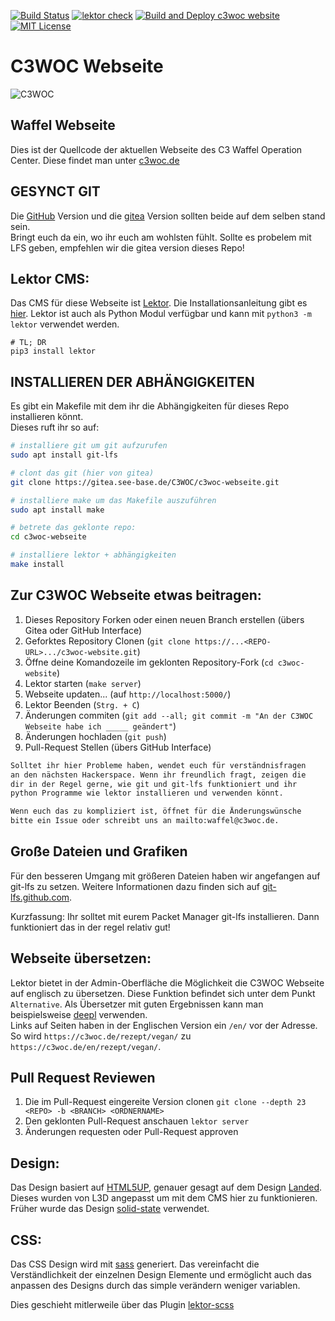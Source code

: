 [![<TRAVIS> Build Status ](https://travis-ci.org/c3woc/c3woc-website.svg?branch=master)](https://travis-ci.org/c3woc/c3woc-website)
[![<ACTIONS> lektor check ](https://github.com/c3woc/c3woc-website/workflows/lektor%20check/badge.svg)](https://github.com/c3woc/c3woc-website/actions?query=workflow%3A%22lektor+check%22)
[![<ACTIONS> Build and Deploy c3woc website ](https://github.com/c3woc/c3woc-website/workflows/Build%20and%20Deploy%20c3woc%20website/badge.svg?branch=master)](https://github.com/c3woc/c3woc-website/actions?query=workflow%3A%22Build+and+Deploy+c3woc+website%22)
[![MIT License](https://github.com/c3woc/c3woc-website/blob/master/.github/license.svg)](https://github.com/c3woc/c3woc-website/blob/master/LICENCE)

 C3WOC Webseite
================

![C3WOC](https://c3woc.de/images/banner.jpg "C3WOC")

 Waffel Webseite
-----------------
Dies ist der Quellcode der aktuellen Webseite des C3 Waffel Operation Center.
Diese findet man unter [c3woc.de](https://c3woc.de/)

 GESYNCT GIT
-------------------
Die [GitHub](https://github.com/c3woc/c3woc-website.git) Version und die [gitea](https://gitea.see-base.de/C3WOC/c3woc-webseite.git) Version sollten beide auf dem selben stand sein.<br/>
Bringt euch da ein, wo ihr euch am wohlsten fühlt.
Sollte es probelem mit LFS geben, empfehlen wir die gitea version dieses Repo!

 Lektor CMS:
------------
Das CMS für diese Webseite ist [Lektor](https://www.getlektor.com/).
Die Installationsanleitung gibt es [hier](https://www.getlektor.com/downloads/).
Lektor ist auch als Python Modul verfügbar und kann mit ``python3 -m lektor`` verwendet werden.
```
# TL; DR
pip3 install lektor
```

 INSTALLIEREN DER ABHÄNGIGKEITEN
-----------------------------
Es gibt ein Makefile mit dem ihr die Abhängigkeiten für dieses Repo installieren könnt.<br/>
Dieses ruft ihr so auf:
```bash
# installiere git um git aufzurufen
sudo apt install git-lfs

# clont das git (hier von gitea)
git clone https://gitea.see-base.de/C3WOC/c3woc-webseite.git

# installiere make um das Makefile auszuführen
sudo apt install make

# betrete das geklonte repo:
cd c3woc-webseite

# installiere lektor + abhängigkeiten
make install
```

 Zur C3WOC Webseite etwas beitragen:
------------------------
 1. Dieses Repository Forken oder einen neuen Branch erstellen (übers Gitea oder GitHub Interface)
 2. Geforktes Repository Clonen (``git clone https://...<REPO-URL>.../c3woc-website.git``)
 3. Öffne deine Komandozeile im geklonten Repository-Fork (``cd c3woc-website``)
 4. Lektor starten (``make server``)
 5. Webseite updaten... (auf ``http://localhost:5000/``)
 6. Lektor Beenden (``Strg. + C``)
 7. Änderungen commiten (``git add --all; git commit -m "An der C3WOC Webseite habe ich _____ geändert"``)
 8. Änderungen hochladen (``git push``)
 9. Pull-Request Stellen (übers GitHub Interface)

```txt
Solltet ihr hier Probleme haben, wendet euch für verständnisfragen
an den nächsten Hackerspace. Wenn ihr freundlich fragt, zeigen die
dir in der Regel gerne, wie git und git-lfs funktioniert und ihr
python Programme wie lektor installieren und verwenden könnt.

Wenn euch das zu kompliziert ist, öffnet für die Änderungswünsche
bitte ein Issue oder schreibt uns an mailto:waffel@c3woc.de.
```

 Große Dateien und Grafiken
----------------------------
Für den besseren Umgang mit größeren Dateien haben wir angefangen auf git-lfs zu setzen. Weitere Informationen dazu finden sich auf [git-lfs.github.com](https://git-lfs.github.com/). 

Kurzfassung: Ihr solltet mit eurem Packet Manager git-lfs installieren. Dann funktioniert das in der regel relativ gut!


 Webseite übersetzen:
------------------------
Lektor bietet in der Admin-Oberfläche die Möglichkeit die C3WOC Webseite auf englisch zu übersetzen.
Diese Funktion befindet sich unter dem Punkt ``Alternative``. 
Als Übersetzer mit guten Ergebnissen kann man beispielsweise [deepl](https://www.deepl.com) verwenden.<br/>
Links auf Seiten haben in der Englischen Version ein ``/en/`` vor der Adresse. 
So wird ``https://c3woc.de/rezept/vegan/`` zu ``https://c3woc.de/en/rezept/vegan/``.


 Pull Request Reviewen
-----------------------
 1. Die im Pull-Request eingereite Version clonen ``git clone --depth 23 <REPO> -b <BRANCH> <ORDNERNAME>``
 2. Den geklonten Pull-Request anschauen ``lektor server``
 3. Änderungen requesten oder Pull-Request approven

 Design:
---------
Das Design basiert auf [HTML5UP](https://html5up.net), genauer gesagt auf dem Design [Landed](https://html5up.net/landed). Dieses wurden von L3D angepasst um mit dem CMS hier zu funktionieren.
Früher wurde das Design [solid-state](https://html5up.net/solid-state) verwendet.

 CSS:
------
Das CSS Design wird mit [sass](https://sass-lang.com/) generiert.
Das vereinfacht die Verständlichkeit der einzelnen Design Elemente
und ermöglicht auch das anpassen des Designs durch das simple verändern weniger variablen.

Dies geschieht mitlerweile über das Plugin [lektor-scss](https://github.com/chaos-bodensee/lektor-scss.git)

